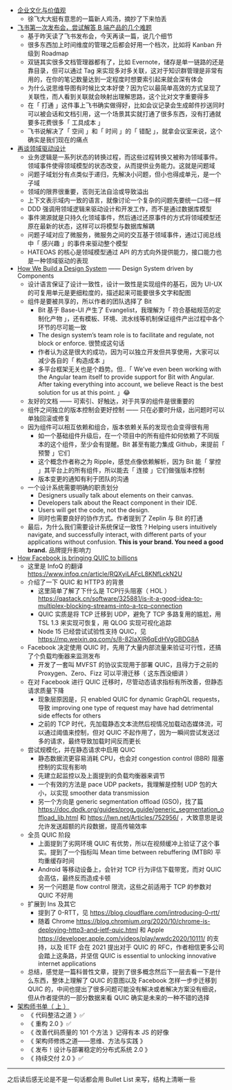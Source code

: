 - [企业文化与价值观](https://github.com/xufei/blog/issues/12)
    - 徐飞大大挺有意思的一篇新人鸡汤，摘抄了下来怕丢
- [飞书第一次发布会，尝试解答 B 端产品的几个难题](https://mp.weixin.qq.com/s/qbSgnXABuFa_bfvBRABC4Q)
    - 基于昨天读了飞书发布会，今天再读一篇，说几个细节
    - 很多东西加上时间维度的管理之后都会好用一个档次，比如将 Kanban 升级到 Roadmap
    - 双链其实很多文档管理器都有了，比如 Evernote，储存是单一链路的还是靠目录，但可以通过 Tag 来实现多对多关联，这对于知识群管理是非常有用的，在你的笔记数量达到一定程度时想要索引起来就会深有体会
    - 为什么说思维导图有时候比文本好使？因为它以最简单高效的方式呈现了关联性，而人看到关联就会映射出理解思路，这个比对文字重要得多
    - 在「 打通 」这件事上飞书确实做得好，比如会议记录会生成邮件抄送同时可以被会话和文档引用，这一个场景其实就打通了很多东西，没有打通就要多花费很多「 工具成本 」
    - 飞书说解决了「 空间 」和「 时间 」的「 错配 」，就拿会议室来说，这个确实是我们现在的痛点
- [再谈领域驱动设计](https://mp.weixin.qq.com/s/6mJGwth9i90Eu8MI6AjKxQ)
    - 业务逻辑是一系列状态的转换过程，而这些过程转换又被称为领域事件。领域事件使得领域模型的状态改变，从而提供业务能力。这就是问题域
    - 问题子域划分有点类似于递归，先解决小问题，但小也得成单元，是一个子域
    - 领域的限界很重要，否则无法自洽或导致溢出
    - 上下文表示域内一致的语言，就像讨论一个复杂的问题先要统一口径一样
    - DDD 强调用领域逻辑来驱动设计和开发工作，而不是通过数据库模型
    - 事件溯源就是只持久化领域事件，然后通过还原事件的方式将领域模型还原在最新的状态，这样可以将模型与数据库解耦
    - 问题子域对应了微服务，微服务之间的交互基于领域事件，通过订阅总线中「 感兴趣 」的事件来驱动整个模型
    - HATEOAS 的核心是领域模型通过 API 的方式向外提供能力，接口能力也是一种领域驱动的表现
- [How We Build a Design System](https://blog.bitsrc.io/how-we-build-our-design-system-15713a1f1833) —— Design System driven by Components
    - 设计语言保证了设计一致性，设计一致性是实现组件的基石，因为 UI-UX 的可复用单元是更细粒度的，描述起来可能要很多文字和配图
    - 组件是要被共享的，所以作者的团队选择了 Bit
        - Bit 基于 Base-UI 产生了 Evangelist，我理解为「 符合基础规范的定制化产物 」，还有模板、环境、流水线等机制保证组件产出过程中各个环节的尽可能一致
        - The design system’s team role is to facilitate and regulate, not block or enforce. 很赞成这句话
        - 作者认为这是很大的成功，因为可以独立开发但共享使用，大家可以减少各自的「 构造成本 」
        - 多平台框架无关也是个趋势。但..「 We’ve even been working with the Angular team itself to provide support for Bit with Angular. After taking everything into account, we believe React is the best solution for us at this point. 」😂
    - 友好的文档 —— 可索引、好触达，对于共享的组件是很重要的
    - 组件之间独立的版本控制会更好控制 —— 只在必要时升级，出问题时可以单独回滚或修复
    - 因为组件可以相互依赖和组合，版本依赖关系的发现也会变得很有用
        - 如一个基础组件升级后，在一个项目中的所有组件如何依赖了不同版本的这个组件，至少会有提醒。Bit 甚至有能力集成 Github，来提前「 预警 」它们
        - 这个概念作者称之为 Ripple，感觉点像依赖解析，因为 Bit 能「 掌控 」其平台上的所有组件，所以能去「 连接 」它们做强版本控制
        - 版本变更的通知有利于团队的沟通
    - 一个设计系统需要明确的职责划分
        - Designers usually talk about elements on their canvas.
        - Developers talk about the React component in their IDE.
        - Users will get the code, not the design.
        - 同时也需要良好的协作方式。作者提到了 Zeplin 与 Bit 的打通
    - 最后，为什么我们需要设计系统保证一致性？Helping users intuitively navigate, and successfully interact, with different parts of your applications without confusion. **This is your brand. You need a good brand.** 品牌提升影响力
- [How Facebook is bringing QUIC to billions](https://engineering.fb.com/2020/10/21/networking-traffic/how-facebook-is-bringing-quic-to-billions/)
    - 这里是 InfoQ 的翻译 https://www.infoq.cn/article/RQXyiLAFcL8KNfLckN2U
    - 介绍了一下 QUIC 和 HTTP3 的背景
        - 这里简单了解了下什么是 TCP行头阻塞（ HOL ）https://qastack.cn/software/325881/is-it-a-good-idea-to-multiplex-blocking-streams-into-a-tcp-connection
        - QUIC 实质是将 TCP 迁移到 UDP，避免了 TCP 多路复用的尴尬，用 TSL 1.3 来实现可恢复，用 QLOG 实现可视化追踪
        - Node 15 已经尝试试验性支持 QUIC，见 https://mp.weixin.qq.com/s/8-82IaXIR6qEdHVgGBDG8A
    - Facebook 决定使用 QUIC 时，先用了大量内部流量来验证可行性，还搞了个负载均衡器来监测发布
        - 开发了一套叫 MVFST 的协议实现用于部署 QUIC，且得力于之前的 Proxygen、Zero、Fizz 可以平滑迁移（ 这东西没细讲 ）
    - 在对 Facebook 进行 QUIC 迁移时，尽管动态请求指标有所改善，但静态请求质量下降
        - 现象层原因是，只 enabled QUIC for dynamic GraphQL requests，导致 improving one type of request may have had detrimental side effects for others
        - 之前的 TCP 时代，先加载静态文本流然后视情况加载动态媒体流，可以通过阈值来控制，但对 QUIC 不起作用了，因为一瞬间尝试发送过多的请求，最终导致加载时间反而更长
    - 尝试规模化，并在静态请求中启用 QUIC
        - 静态数据流更容易消耗 CPU，也会对 congestion control (BBR) 阻塞控制的实现有影响
        - 先建立起监控以及上面提到的负载均衡器来调节
        - 一个有效的方法是 pace UDP packets，我理解是控制 UDP 包的大小，以实现 smoother data transmission
        - 另一个方向是 generic segmentation offload (GSO)，找了篇 https://doc.dpdk.org/guides/prog_guide/generic_segmentation_offload_lib.html 和 https://lwn.net/Articles/752956/ ，大致意思是说允许发送超额的片段数据，提高传输效率
    - 全员 QUIC 阶段
        - 上面提到了劣网环境 QUIC 有优势，所以在视频缓冲上验证了这个事实。提到了一个指标叫 Mean time between rebuffering (MTBR) 平均重缓存时间
        - Android 等移动设备上，会针对 TCP 行为评估下载带宽，而对 QUIC 会高估，最终反而造成卡顿
        - 另一个问题是 flow control 限流，这些之前适用于 TCP 的参数对 QUIC 不好用
    - 扩展到 Ins 及其它
        - 提到了 0-RTT，见 https://blog.cloudflare.com/introducing-0-rtt/
        - 随着 Chrome https://blog.chromium.org/2020/10/chrome-is-deploying-http3-and-ietf-quic.html 和 Apple https://developer.apple.com/videos/play/wwdc2020/10111/ 的支持，以及 IETF 会在 2021 提出对于 QUIC 的 RFC，作者相信更多公司会踏上这条路，并坚信 QUIC is essential to unlocking innovative internet applications
    - 总结，感觉是一篇科普性文章，提到了很多概念然后下一层去看一下是什么东西，整体上理解了 QUIC 的意图以及 Facebook 怎样一步步迁移到 QUIC 的，中间也提出了很多问题可能没有解决或者解决方案没有细说，但从作者提供的一部分数据来看 QUIC 确实是未来的一种不错的选择
- [架构师书单（ 上 ）](https://mp.weixin.qq.com/s/7ehggbjtIvEk002CUlNuBw)
    - 《 代码整洁之道 》✅
    - 《 重构 2.0 》✅
    - 《 改善代码质量的 101 个方法 》记得有本 JS 的好像
    - 《 架构师修炼之道——思维、方法与实践 》
    - 《 发布！设计与部署稳定的分布式系统 2.0 》
    - 《 持续交付 2.0 》✅

---

之后读后感无论是不是一句话都会用 Bullet List 来写，结构上清晰一些
